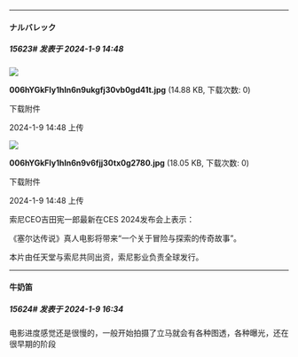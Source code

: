 
*****

####  ナルバレック  
##### 15623#       发表于 2024-1-9 14:48

<img src="https://img.saraba1st.com/forum/202401/09/144817p8zuyd0u6256udmz.jpg" referrerpolicy="no-referrer">

<strong>006hYGkFly1hln6n9ukgfj30vb0gd41t.jpg</strong> (14.88 KB, 下载次数: 0)

下载附件

2024-1-9 14:48 上传

<img src="https://img.saraba1st.com/forum/202401/09/144818dl5eyd57ldcdwn4f.jpg" referrerpolicy="no-referrer">

<strong>006hYGkFly1hln6n9v6fjj30tx0g2780.jpg</strong> (18.05 KB, 下载次数: 0)

下载附件

2024-1-9 14:48 上传

索尼CEO吉田宪一郎最新在CES 2024发布会上表示：

《塞尔达传说》真人电影将带来“一个关于冒险与探索的传奇故事”。

本片由任天堂与索尼共同出资，索尼影业负责全球发行。 ​


*****

####  牛奶笛  
##### 15624#       发表于 2024-1-9 16:34

电影进度感觉还是很慢的，一般开始拍摄了立马就会有各种图透，各种曝光，还在很早期的阶段

